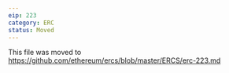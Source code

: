 ```yaml
---
eip: 223
category: ERC
status: Moved
---
```


This file was moved to https://github.com/ethereum/ercs/blob/master/ERCS/erc-223.md
